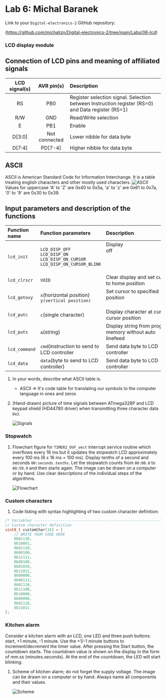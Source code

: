 # Lab 6: Michal Baranek

Link to your `Digital-electronics-2` GitHub repository:

(https://github.com/michalizn/Digital-electronics-2/tree/main/Labs/06-lcd)


### LCD display module

## Connection of LCD pins and meaning of affiliated signals

  | **LCD signal(s)** | **AVR pin(s)** | **Description** |
   | :-: | :-: | :-- |
   | RS | PB0 | Register selection signal. Selection between Instruction register (RS=0) and Data register (RS=1) |
   | R/W | GND | Read/Write selection |
   | E | PB1 | Enable |
   | D[3:0] | Not connected | Lower nibble for data byte |
   | D[7:4] | PD[7-4] | Higher nibble for data byte |
## ASCII
ASCII is American Standard Code for Information Interchange. It is a table treating english characters and other mostly used characters.
![ASCII](https://github.com/michalizn/Digital-electronics-2/blob/main/Labs/06-lcd/pictures/1200px-ASCII_Code_Chart.svg.png)
Values for uppercase 'A' to 'Z' are 0x40 to 0x5a, 'a' to 'z' are 0x61 to 0x7a, '0' to '9' are 0x30 to 0x39.

## Input parameters and description of the functions

   | **Function name** | **Function parameters** | **Description** | **Example** |
   | :-- | :-- | :-- | :-- |
   | `lcd_init` | `LCD_DISP_OFF`<br>`LCD_DISP_ON`<br>`LCD_DISP_ON_CURSOR`<br>`LCD_DISP_ON_CURSOR_BLINK` | Display off&nbsp;&nbsp;&nbsp;&nbsp;&nbsp;&nbsp;&nbsp;&nbsp;&nbsp;&nbsp;&nbsp;&nbsp;&nbsp;&nbsp;&nbsp;&nbsp;&nbsp;&nbsp;&nbsp;&nbsp;&nbsp;&nbsp;&nbsp;&nbsp;&nbsp;&nbsp;&nbsp;&nbsp;&nbsp;&nbsp;&nbsp;&nbsp;&nbsp;&nbsp;&nbsp;&nbsp;&nbsp;&nbsp;&nbsp;&nbsp;&nbsp;&nbsp;&nbsp;&nbsp;&nbsp;<br>&nbsp;<br>&nbsp;<br>&nbsp; | `lcd_init(LCD_DISP_OFF);`<br>&nbsp;<br>&nbsp;<br>&nbsp; |
   | `lcd_clrscr` | `VOID`| Clear display and set cursor to home position | `lcd_clrscr();` |
   | `lcd_gotoxy` | `x`(horizontal position)<br>`y(vertical position)` | Set cursor to specified position &nbsp;<br>&nbsp;| `lcd_gotoxy();`&nbsp;<br>&nbsp; |
   | `lcd_putc` | `c`(single character) | Display character at current cursor position | `lcd_putc('k');` |
   | `lcd_puts` | `a`(string) | Display string from program memory without auto linefeed | `lcd_puts(string_variable);` |
   | `lcd_command` | `cmd`(instruction to send to LCD controller | Send data byte to LCD controller | `lcd_command(1 << LCD_DDRAM);` |
   | `lcd_data` | `data`(byte to send to LCD controller) | Send data byte to LCD controller | `lcd_data(customChar[i]);` |

1. In your words, describe what ASCII table is.
   * ASCII => It's code table for translating our symbols to the computer language in ones and zeros

2. (Hand-drawn) picture of time signals between ATmega328P and LCD keypad shield (HD44780 driver) when transmitting three character data `De2`.

   ![Signals](https://github.com/michalizn/Digital-electronics-2/blob/main/Labs/06-lcd/pictures/Scan%20Oct%2028%2C%202021%20at%2010.44%20AM.jpg)


### Stopwatch

1. Flowchart figure for `TIMER2_OVF_vect` interrupt service routine which overflows every 16&nbsp;ms but it updates the stopwatch LCD approximately every 100&nbsp;ms (6 x 16&nbsp;ms = 100&nbsp;ms). Display tenths of a second and seconds `00:seconds.tenths`. Let the stopwatch counts from `00:00.0` to `00:59.9` and then starts again. The image can be drawn on a computer or by hand. Use clear descriptions of the individual steps of the algorithms.

   ![Flowchart](https://github.com/michalizn/Digital-electronics-2/blob/main/Labs/06-lcd/pictures/zz.png)


### Custom characters

1. Code listing with syntax highlighting of two custom character definition:

```c
/* Variables ---------------------------------------------------------*/
// Custom character definition
uint8_t customChar[16] = {
    // WRITE YOUR CODE HERE
    0b01110,
    0b10001,
    0b01110,
    0b00100,
    0b11111,
    0b00100,
    0b01010,
    0b11011,
    0b00000,
    0b00111,
    0b01110,
    0b11100,
    0b10000,
    0b00000,
    0b01110,
    0b11011
};
```


### Kitchen alarm

Consider a kitchen alarm with an LCD, one LED and three push buttons: start, +1 minute, -1 minute. Use the +1/-1 minute buttons to increment/decrement the timer value. After pressing the Start button, the countdown starts. The countdown value is shown on the display in the form of mm.ss (minutes.seconds). At the end of the countdown, the LED will start blinking.

1. Scheme of kitchen alarm; do not forget the supply voltage. The image can be drawn on a computer or by hand. Always name all components and their values.

   ![Scheme](https://github.com/michalizn/Digital-electronics-2/blob/main/Labs/06-lcd/pictures/Schematic_New%20Project_2021-10-28.png)
